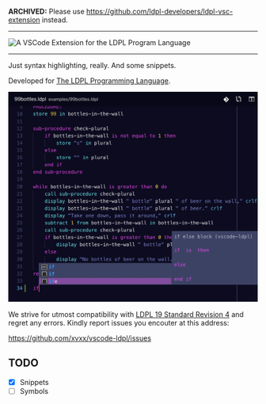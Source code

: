 **ARCHIVED:** Please use https://github.com/ldpl-developers/ldpl-vsc-extension instead.

-----

![A VSCode Extension for the LDPL Program Language](dinos.JPEG)

-----

Just syntax highlighting, really. And some snippets.

Developed for [The LDPL Programming Language](https://www.ldpl-lang.org/).

![Extension Screenshot](screenie.JPEG)

We strive for utmost compatibility with [LDPL 19 Standard Revision 4](https://ldpl.gitbook.io/reference/) and regret any errors. Kindly report
issues you encouter at this address:

https://github.com/xvxx/vscode-ldpl/issues

## TODO

- [x] Snippets
- [ ] Symbols
